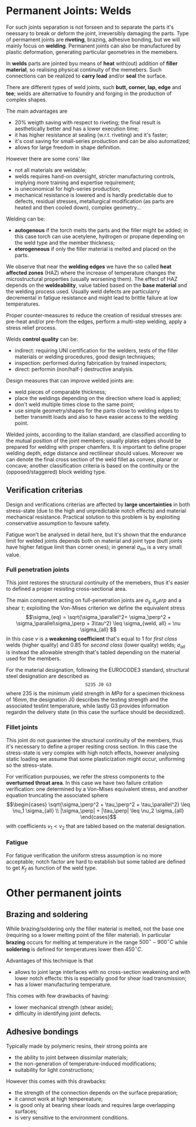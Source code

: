 # Permanent Joints: Welds
For such joints separation is not forseen and to separate the parts it's neessary to break or deform the joint, irreversibly damaging the parts. Type of permament joints are **riveting**, brazing, adhesive bonding, but we will mainly focus on **welding**. Permanent joints can also be manufactured by plastic deformation, generating particular geometries in the memebers.

In **welds** parts are jointed byu means of **heat** with(out) addition of **filler material**, so realising physical continuity of the memebers. Such connections can be realized to **carry load** and/or **seal** the surface.

There are different types of weld joints, such **butt, corner, lap, edge** and **tee**; welds are alternative to foundry and forging in the production of complex shapes. 

The main advantages are
- 20% weigth saving with respect to riveting; the final result is aesthetically better and has a lower execution time;
- it has higher resistance at sealing (w.r.t. riveting) and it's faster;
- it's cost saving for small-series production and can be also automatized;
- allows for large freedom in shape definition.

However there are some cons' like
- not all materials are weldable;
- welds requires hand-on oversight, stricter manufacturing controls, implying more training and expertise requirement;
- is uneconomical for high-series production;
- mechanical resistance is lowered and is hardly predictable due to defects, residual stresses, metallurgical modification (as parts are heated and then cooled down), complex geometry...

Welding can be:
- **autogenous** if the torch melts the parts and the filler might be added; in this case torch can use acetylene, hydrogen or propane depending on the weld type and the member thickness;
- **eterogeneous** if only the filler material is melted and placed on the parts.

We observe that near the **welding edges** we have the so called **heat affected zones** (HAZ) where the increase of temperature changes the microstructural properties (usually worsening them).
The effect of HAZ depends on the **weldeability**, value tabled based on the **base material** and the welding process used. 
Usually weld defects are particularry decremental in fatigue resistance and might lead to brittle failure at low temperatures.

Proper counter-measures to reduce the creation of residual stresses are: pre-heat and/or pre-from the edges, perform a multi-step welding, apply a stress relief process.

Welds **control quality** can be:
- indirect: requiring UNI certification for the welders, tests of the filler materials or welding procedures, good design techniques;
- inspection: performed during fabrication by trained inspectors;
- direct: performin (non/half-) destructive analysis.

Design measures that can improve welded joints are:
- weld pieces of comparable thickness;
- place the weldings depending on the direction where load is applied;
- don't weld multiple times close to the same point;
- use simple geometry/shapes for the parts close to welding edges to better transmitt loads and also to have easier access to the welding point.

Welded joints, according to the italian standard, are classified according to the mutual position of the joint members; usually plates edges should be prepared for welding with proper chamfers. It is important to define proper welding depth, edge distance and rectilinear should values. Moreover we can denote the final cross section of the weld fillet as convex, planar or concave; another classification criteria is based on the continuity or the (opposed/staggered) block welding type.

## Verification criterias
Design and verifications criterias are affected by **large uncertainties** in both stress-state (due to the high and unpredictable notch effects) and material mechanical resistance.
Practical solution to this problem is by exploiting conservative assumption to favoure safety.

Fatigue won't be analysed in detail here, but it's shown that the endurance limit for welded joints depends both on material and joint type (butt joints have higher fatigue limit than corner ones); in general $\sigma_{lim}$ is a very small value.

### Full penetration joints
This joint restores the structural continuity of the memebers, thus it's easier to defined a proper resisting cross-sectional area.

The main component acting on full-penetration joints are $\sigma_\parallel, \sigma_perp$ and a shear $\tau$; exploiting the Von-Mises criterion we define the equivalent stress
$$\sigma_{eq} = \sqrt{\sigma_\parallel^2+ \sigma_\perp^2 + \sigma_\parallel\sigma_\perp + 3\tau^2} \leq \sigma_{weld, all} = \nu \sigma_{all} $$
In this case $\nu$ is a **weakening coefficient** that's equal to 1 for _first class_ welds (higher quality) and 0.85 for _second class_ (lower quality) welds; $\sigma_{all}$ is instead the allowable strength that's tabled depending on the material used for the members.

For the material designation, following the EUROCODE3 standard, structural steel designation are described as
$$\texttt{S235 J0 G3}$$
where 235 is the minimum yield strength in $MPa$ for a specimen thickness of $16mm$, the designation J0 describes the testing strength and the associated testint temperature, while lastly G3 provides information regardin the delivery state (in this case the surface should be deoxidized).

### Fillet joints
This joint do not guarantee the structural continuity of the members, thus it's necessary to define a proper resiting cross section. In this case the stress-state is very complex with high notch effects, however analysing static loading we assume that some plasticization might occur, uniforming so the stress-state.

For verification purpouses, we refer the stress components to the **overturned throat area**. In this case we have two failure critation verification: one determined by a Von-Mises equivalent stress, and another equation truncating the associated sphere
$$\begin{cases} \sqrt{\sigma_\perp^2 + \tau_\perp^2 + \tau_\parallel^2} \leq \nu_1 \sigma_{all} \\ |\sigma_\perp| + |\tau_\perp| \leq \nu_2 \sigma_{all} \end{cases}$$
with coefficients $\nu_1 < \nu_2$ that are tabled based on the material designation.

### Fatigue
For fatigue verification the uniform stress assumption is no more acceptable; notch factor are hard to establish but some tabled are defined to get $K_f$ as function of the weld type.

# Other permanent joints
## Brazing and soldering
While brazing/soldering only the filler material is melted, not the base one (requiring so a lower melting point of the filler material). In particular **brazing** occurs for melting at temperature in the range $500^\circ-900^\circ C$ while **soldering** is defined for temperatures lower then $450^\circ C$.

Advantages of this technique is that
- allows to joint large interfaces with no cross-section weakening and with lower notch effects: this is especially good for shear load transmission;
- has a lower manufacturing temperature.

This comes with few drawbacks of having:
- lower mechanical strength (shear aside);
- difficulty in identifying joint defects.

## Adhesive bondings
Typically made by polymeric resins, their strong points are
- the ability to joint between dissimilar materials;
- the non-generation of temperature-induced modifications;
- suitability for light constructions;

However this comes with this drawbacks:
- the strength of the connection depends on the surface preparation;
- it cannot work at high tempereature;
- is good only at bearing shear loads and requires large overlapping surfaces;
- is very sensitive to the environment conditions.

